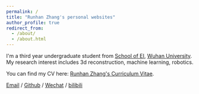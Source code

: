```yaml
---
permalink: /
title: "Runhan Zhang's personal websites"
author_profile: true
redirect_from: 
  - /about/
  - /about.html
---
```


I'm a third year undergraduate student from [School of EI](http://eis.whu.edu.cn/), [Wuhan University](https://www.whu.edu.cn/). My research interest includes 3d reconstruction, machine learning, robotics.

<!-- I am very fortunate to be advised by [Prof. XXX](https://www.XXX.com/) of XXX Lab from [School of Computer Science](https://cs.pku.edu.cn/), Peking University. I was advised by [Prof. XX](https://XXX.pku.edu.cn/) from [School of Computer Science](https://cs.pku.edu.cn/), Peking University. -->

You can find my CV here: [Runhan Zhang's Curriculum Vitae](CV_1.pdf).

[Email](mailto:zhangrunhan@whu.edu.cn) / [Github](https://github.com/Runhane) / [Wechat](../images/wechat.jpg) / [bilibili](https://space.bilibili.com/53569946)
